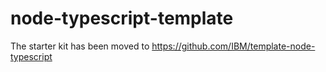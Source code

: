 # node-typescript-template

The starter kit has been moved to https://github.com/IBM/template-node-typescript
